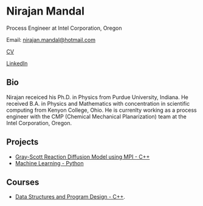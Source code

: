 
# Nirajan Mandal

Process Engineer at Intel Corporation, Oregon

Email: nirajan.mandal@hotmail.com

[CV](https://github.com/nirajan-mandal/Portfolio/blob/main/Nirajan_Mandal_CV_2021_Apr.pdf)

[LinkedIn](https://www.linkedin.com/in/nirajan-mandal)

## Bio

Nirajan receiced his Ph.D. in Physics from Purdue University, Indiana. He received B.A. in Physics and Mathematics with concentration in scientific computing from Kenyon College, Ohio. He is currenlty working as a process engineer with the CMP (Chemical Mechanical Planarization) team at the Intel Corporation, Oregon.

## Projects

* [Gray-Scott Reaction Diffusion Model using MPI - C++](https://github.com/nirajan-mandal/Gray-Scott-Reaction-Diffusion-Model)
* [Machine Learning - Python](https://github.com/nirajan-mandal/Machine_Learning)

## Courses

* [Data Structures and Program Design - C++](https://github.com/nirajan-mandal/Data-Structures-and-Program-Design).


